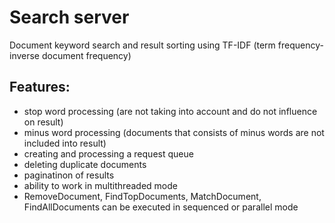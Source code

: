 # **Search server**

Document keyword search and result sorting using TF-IDF (term frequency-inverse document frequency)

## **Features:**

* stop word processing (are not taking into account and do not influence on result)
* minus word processing (documents that consists of minus words are not included into result)
* creating and processing a request queue
* deleting duplicate documents
* paginatinon of results
* ability to work in multithreaded mode
* RemoveDocument, FindTopDocuments, MatchDocument, FindAllDocuments can be executed in sequenced or parallel mode
